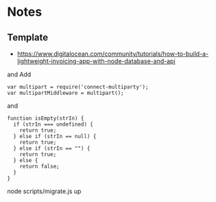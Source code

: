 # Notes

## Template

* https://www.digitalocean.com/community/tutorials/how-to-build-a-lightweight-invoicing-app-with-node-database-and-api

and Add

```
var multipart = require('connect-multiparty');
var multipartMiddleware = multipart();
```

and

```
function isEmpty(strIn) {
  if (strIn === undefined) {
    return true;
  } else if (strIn == null) {
    return true;
  } else if (strIn == "") {
    return true;
  } else {
    return false;
  }
}
```

node scripts/migrate.js up
